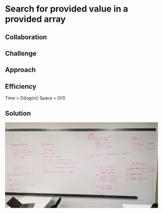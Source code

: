 # Search for provided value in a provided array


## Collaboration

## Challenge

## Approach

## Efficiency
Time = O(log(n))
Space = O(1)

## Solution
![array_shift image](../assets/array_binary_search.jpg)